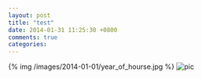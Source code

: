 ```yaml
---
layout: post
title: "test"
date: 2014-01-31 11:25:30 +0800
comments: true
categories: 
---
```


{% img /images/2014-01-01/year_of_hourse.jpg %}
![pic]({{site.url}}/images/2014-01-01/year_of_hourse.jpg)

